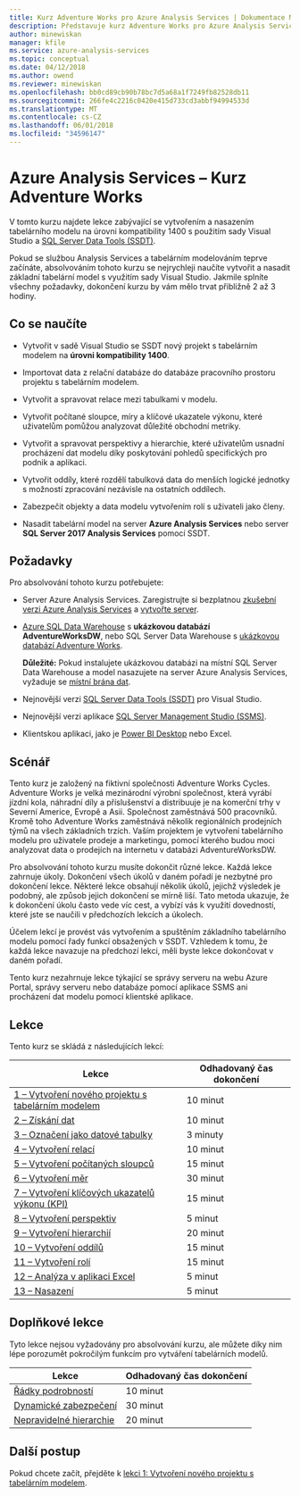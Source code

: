 ```yaml
---
title: Kurz Adventure Works pro Azure Analysis Services | Dokumentace Microsoftu
description: Představuje kurz Adventure Works pro Azure Analysis Services
author: minewiskan
manager: kfile
ms.service: azure-analysis-services
ms.topic: conceptual
ms.date: 04/12/2018
ms.author: owend
ms.reviewer: minewiskan
ms.openlocfilehash: bb0cd89cb90b78bc7d5a68a1f7249fb82528db11
ms.sourcegitcommit: 266fe4c2216c0420e415d733cd3abbf94994533d
ms.translationtype: MT
ms.contentlocale: cs-CZ
ms.lasthandoff: 06/01/2018
ms.locfileid: "34596147"
---
```

# <a name="azure-analysis-services---adventure-works-tutorial"></a>Azure Analysis Services – Kurz Adventure Works

V tomto kurzu najdete lekce zabývající se vytvořením a nasazením tabelárního modelu na úrovni kompatibility 1400 s použitím sady Visual Studio a [SQL Server Data Tools (SSDT)](https://docs.microsoft.com/sql/ssdt/download-sql-server-data-tools-ssdt).  

Pokud se službou Analysis Services a tabelárním modelováním teprve začínáte, absolvováním tohoto kurzu se nejrychleji naučíte vytvořit a nasadit základní tabelární model s využitím sady Visual Studio. Jakmile splníte všechny požadavky, dokončení kurzu by vám mělo trvat přibližně 2 až 3 hodiny.  
  
## <a name="what-you-learn"></a>Co se naučíte   
  
-   Vytvořit v sadě Visual Studio se SSDT nový projekt s tabelárním modelem na **úrovni kompatibility 1400**.
  
-   Importovat data z relační databáze do databáze pracovního prostoru projektu s tabelárním modelem.  
  
-   Vytvořit a spravovat relace mezi tabulkami v modelu.  
  
-   Vytvořit počítané sloupce, míry a klíčové ukazatele výkonu, které uživatelům pomůžou analyzovat důležité obchodní metriky.  
  
-   Vytvořit a spravovat perspektivy a hierarchie, které uživatelům usnadní procházení dat modelu díky poskytování pohledů specifických pro podnik a aplikaci.  
  
-   Vytvořit oddíly, které rozdělí tabulková data do menších logické jednotky s možností zpracování nezávisle na ostatních oddílech.  
  
-   Zabezpečit objekty a data modelu vytvořením rolí s uživateli jako členy.  
  
-   Nasadit tabelární model na server **Azure Analysis Services** nebo server **SQL Server 2017 Analysis Services** pomocí SSDT.  
  
## <a name="prerequisites"></a>Požadavky  
Pro absolvování tohoto kurzu potřebujete:  
  
-   Server Azure Analysis Services. Zaregistrujte si bezplatnou [zkušební verzi Azure Analysis Services](https://azure.microsoft.com/services/analysis-services/) a [vytvořte server](../analysis-services-create-server.md). 

-   [Azure SQL Data Warehouse](../../sql-data-warehouse/create-data-warehouse-portal.md) s **ukázkovou databází AdventureWorksDW**, nebo SQL Server Data Warehouse s [ukázkovou databází Adventure Works](https://github.com/Microsoft/sql-server-samples/releases/tag/adventureworks).

    **Důležité:** Pokud instalujete ukázkovou databázi na místní SQL Server Data Warehouse a model nasazujete na server Azure Analysis Services, vyžaduje se [místní brána dat](../analysis-services-gateway.md).

-   Nejnovější verzi [SQL Server Data Tools (SSDT)](https://msdn.microsoft.com/library/mt204009.aspx) pro Visual Studio.

-   Nejnovější verzi aplikace [SQL Server Management Studio (SSMS)](https://docs.microsoft.com/sql/ssms/download-sql-server-management-studio-ssms).    

-   Klientskou aplikaci, jako je [Power BI Desktop](https://powerbi.microsoft.com/desktop/) nebo Excel. 

## <a name="scenario"></a>Scénář  
Tento kurz je založený na fiktivní společnosti Adventure Works Cycles. Adventure Works je velká mezinárodní výrobní společnost, která vyrábí jízdní kola, náhradní díly a příslušenství a distribuuje je na komerční trhy v Severní Americe, Evropě a Asii. Společnost zaměstnává 500 pracovníků. Kromě toho Adventure Works zaměstnává několik regionálních prodejních týmů na všech základních trzích. Vaším projektem je vytvoření tabelárního modelu pro uživatele prodeje a marketingu, pomocí kterého budou moci analyzovat data o prodejích na internetu v databázi AdventureWorksDW.  
  
Pro absolvování tohoto kurzu musíte dokončit různé lekce. Každá lekce zahrnuje úkoly. Dokončení všech úkolů v daném pořadí je nezbytné pro dokončení lekce. Některé lekce obsahují několik úkolů, jejichž výsledek je podobný, ale způsob jejich dokončení se mírně liší. Tato metoda ukazuje, že k dokončení úkolu často vede víc cest, a vybízí vás k využití dovedností, které jste se naučili v předchozích lekcích a úkolech.  
  
Účelem lekcí je provést vás vytvořením a spuštěním základního tabelárního modelu pomocí řady funkcí obsažených v SSDT. Vzhledem k tomu, že každá lekce navazuje na předchozí lekci, měli byste lekce dokončovat v daném pořadí.
  
Tento kurz nezahrnuje lekce týkající se správy serveru na webu Azure Portal, správy serveru nebo databáze pomocí aplikace SSMS ani procházení dat modelu pomocí klientské aplikace. 


## <a name="lessons"></a>Lekce  
Tento kurz se skládá z následujících lekcí:  
  
|Lekce|Odhadovaný čas dokončení|  
|----------|------------------------------|  
|[1 – Vytvoření nového projektu s tabelárním modelem](../tutorials/aas-lesson-1-create-a-new-tabular-model-project.md)|10 minut|  
|[2 – Získání dat](../tutorials/aas-lesson-2-get-data.md)|10 minut|  
|[3 – Označení jako datové tabulky](../tutorials/aas-lesson-3-mark-as-date-table.md)|3 minuty|  
|[4 – Vytvoření relací](../tutorials/aas-lesson-4-create-relationships.md)|10 minut|  
|[5 – Vytvoření počítaných sloupců](../tutorials/aas-lesson-5-create-calculated-columns.md)|15 minut|
|[6 – Vytvoření měr](../tutorials/aas-lesson-6-create-measures.md)|30 minut|  
|[7 – Vytvoření klíčových ukazatelů výkonu (KPI)](../tutorials/aas-lesson-7-create-key-performance-indicators.md)|15 minut|  
|[8 – Vytvoření perspektiv](../tutorials/aas-lesson-8-create-perspectives.md)|5 minut|  
|[9 – Vytvoření hierarchií](../tutorials/aas-lesson-9-create-hierarchies.md)|20 minut|  
|[10 – Vytvoření oddílů](../tutorials/aas-lesson-10-create-partitions.md)|15 minut|  
|[11 – Vytvoření rolí](../tutorials/aas-lesson-11-create-roles.md)|15 minut|  
|[12 – Analýza v aplikaci Excel](../tutorials/aas-lesson-12-analyze-in-excel.md)|5 minut| 
|[13 – Nasazení](../tutorials/aas-lesson-13-deploy.md)|5 minut|  
  
## <a name="supplemental-lessons"></a>Doplňkové lekce  
Tyto lekce nejsou vyžadovány pro absolvování kurzu, ale můžete díky nim lépe porozumět pokročilým funkcím pro vytváření tabelárních modelů.  
  
|Lekce|Odhadovaný čas dokončení|  
|----------|------------------------------|  
|[Řádky podrobností](../tutorials/aas-supplemental-lesson-detail-rows.md)|10 minut|
|[Dynamické zabezpečení](../tutorials/aas-supplemental-lesson-dynamic-security.md)|30 minut|
|[Nepravidelné hierarchie](../tutorials/aas-supplemental-lesson-ragged-hierarchies.md)|20 minut| 

  
## <a name="next-steps"></a>Další postup  
Pokud chcete začít, přejděte k [lekci 1: Vytvoření nového projektu s tabelárním modelem](../tutorials/aas-lesson-1-create-a-new-tabular-model-project.md).  
  
  
  

